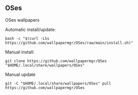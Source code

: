 ## OSes
  
OSes wallpapers  
  
Automatic install/update:
  
```shell
bash -c "$(curl -LSs https://github.com/wallpapermgr/OSes/raw/main/install.sh)"
```
  
Manual install:
  
```shell
git clone https://github.com/wallpapermgr/OSes "$HOME/.local/share/wallpapers/OSes"
```
  
Manual update
  
```shell
git -C "$HOME/.local/share/wallpapers/OSes" pull https://github.com/wallpapermgr/OSes  
```
